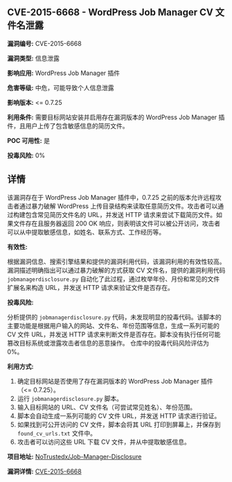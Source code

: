 ## CVE-2015-6668 - WordPress Job Manager CV 文件名泄露

**漏洞编号:** CVE-2015-6668

**漏洞类型:** 信息泄露

**影响应用:** WordPress Job Manager 插件

**危害等级:** 中危，可能导致个人信息泄露

**影响版本:** <= 0.7.25

**利用条件:** 需要目标网站安装并启用存在漏洞版本的 WordPress Job Manager 插件，且用户上传了包含敏感信息的简历文件。

**POC 可用性:** 是

**投毒风险:** 0%

## 详情

该漏洞存在于 WordPress Job Manager 插件中，0.7.25 之前的版本允许远程攻击者通过暴力破解 WordPress 上传目录结构来读取任意简历文件。攻击者可以通过构建包含常见简历文件名的 URL，并发送 HTTP 请求来尝试下载简历文件。如果文件存在且服务器返回 200 OK 响应，则表明该文件可以被公开访问，攻击者可以从中提取敏感信息，如姓名、联系方式、工作经历等。

**有效性:**

根据漏洞信息、搜索引擎结果和提供的漏洞利用代码，该漏洞利用的有效性较高。漏洞描述明确指出可以通过暴力破解的方式获取 CV 文件名，提供的漏洞利用代码 `jobmanagerdisclosure.py` 自动化了此过程，通过枚举年份、月份和常见的文件扩展名来构造 URL，并发送 HTTP 请求来验证文件是否存在。

**投毒风险:**

分析提供的 `jobmanagerdisclosure.py` 代码，未发现明显的投毒代码。该脚本的主要功能是根据用户输入的网站、文件名、年份范围等信息，生成一系列可能的 CV 文件 URL，并发送 HTTP 请求来判断文件是否存在。脚本没有执行任何可能篡改目标系统或泄露攻击者信息的恶意操作。 仓库中的投毒代码风险评估为 0%。

**利用方式:**

1.  确定目标网站是否使用了存在漏洞版本的 WordPress Job Manager 插件（<= 0.7.25）。
2.  运行 `jobmanagerdisclosure.py` 脚本。
3.  输入目标网站的 URL、CV 文件名（可尝试常见姓名）、年份范围。
4.  脚本会自动生成一系列可能的 CV 文件 URL，并发送 HTTP 请求进行验证。
5.  如果找到可公开访问的 CV 文件，脚本会将其 URL 打印到屏幕上，并保存到 `found_cv_urls.txt` 文件中。
6.  攻击者可以访问这些 URL 下载 CV 文件，并从中提取敏感信息。

**项目地址:** [NoTrustedx/Job-Manager-Disclosure](https://github.com/NoTrustedx/Job-Manager-Disclosure)

**漏洞详情:** [CVE-2015-6668](https://nvd.nist.gov/vuln/detail/CVE-2015-6668)